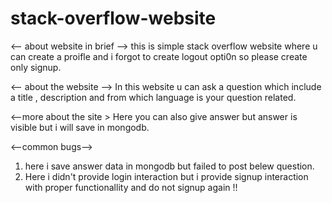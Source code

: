 # stack-overflow-website

<-- about website in brief -->
this is simple stack overflow website where u can create a proifle and i forgot to create logout opti0n so please create only signup.


<-- about the website -->
In this website u can ask a question which include a title , description and from which language is your question related.


<--more about the site >
Here you can also give answer but answer is visible but i will save in mongodb.

<--common bugs-->
1. here i save answer data in mongodb but failed to post belew question.
2. Here i didn't provide login interaction but i provide signup interaction with proper functionallity and do not signup again !!
